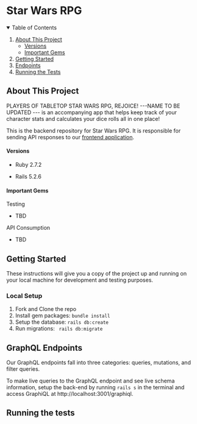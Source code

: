 # Star Wars RPG 

<!-- TABLE OF CONTENTS -->
<details open="open">
  <summary>Table of Contents</summary>
  <ol>
    <li>
      <a href="#about-this-project">About This Project</a>
      <ul>
        <li><a href="#versions">Versions</a></li>
      </ul>
      <ul>
        <li><a href="#important-gems">Important Gems</a></li>
      </ul>
    </li>
    <li>
      <a href="#getting-started">Getting Started</a>
    </li>
    <li><a href="#endpoints">Endpoints</a></li>
    <li><a href="#Running-the-tests">Running the Tests</a></li>
  </ol>
</details>

<!-- ABOUT THE PROJECT -->
## About This Project
PLAYERS OF TABLETOP STAR WARS RPG, REJOICE! ---NAME TO BE UPDATED --- is an accompanying app that helps keep track of your character stats and calculates your dice rolls all in one place!

This is the backend repository for Star Wars RPG. It is responsible for sending API responses to our [frontend application](https://github.com/SWRPG-Capstone/swrpg-fe).

#### Versions

- Ruby 2.7.2

- Rails 5.2.6

#### Important Gems
Testing
* TBD
 
API Consumption
* TBD

## Getting Started

These instructions will give you a copy of the project up and running on
your local machine for development and testing purposes.

### Local Setup

1. Fork and Clone the repo
2. Install gem packages: `bundle install`
3. Setup the database: `rails db:create`
4. Run migrations: ` rails db:migrate`

## GraphQL Endpoints

Our GraphQL endpoints fall into three categories: queries, mutations, and filter queries.

To make live queries to the GraphQL endpoint and see live schema information, setup the back-end by running `rails s` in the terminal and access GraphiQL at http://localhost:3001/graphiql.

## Running the tests
